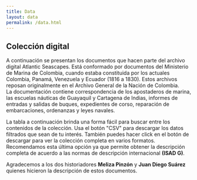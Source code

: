 ```yaml
---
title: Data
layout: data
permalink: /data.html
---
```


## Colección digital

A continuación se presentan los documentos que hacen parte del archivo digital Atlantic Seascapes. Está conformado por documentos del Ministerio de Marina de Colombia, cuando estaba constituida por los actuales Colombia, Panamá, Venezuela y Ecuador (1816 a 1830). Estos archivos reposan originalmente en el Archivo General de la Nación de Colombia.   
La documentación contiene correspondencia de los apostaderos de marina, las escuelas náuticas de Guayaquil y Cartagena de Indias, informes de entradas y salidas de buques, expedientes de corso, reparación de embarcaciones, ordenanzas y leyes navales.  

La tabla a continuación brinda una forma fácil para buscar entre los contenidos de la colección. Usa el botón "CSV" para descargar los datos filtrados que sean de tu interés. 
También puedes hacer click en el botón de descargar para ver la colección completa en varios formatos. Recomendamos esta última opción ya que permite obtener la descripción completa de acuerdo a las normas de descripción internacional **(ISAD G)**. 

Agradecemos a los dos historiadores **Meliza Pinzón** y **Juan Diego Suárez** quienes hicieron la descripción de estos documentos.
